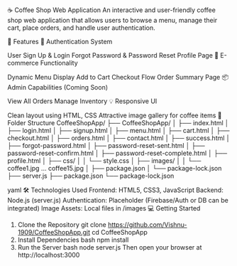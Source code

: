 ☕ Coffee Shop Web Application
An interactive and user-friendly coffee shop web application that allows users to browse a menu, manage their cart, place orders, and handle user authentication.

🚀 Features
🔐 Authentication System

User Sign Up & Login
Forgot Password & Password Reset
Profile Page
🛒 E-commerce Functionality

Dynamic Menu Display
Add to Cart
Checkout Flow
Order Summary Page
📦 Admin Capabilities (Coming Soon)

View All Orders
Manage Inventory
💡 Responsive UI

Clean layout using HTML, CSS
Attractive image gallery for coffee items
📁 Folder Structure
CoffeeShopApp/ ├── CoffeeShopApp/ │ ├── index.html │ ├── login.html │ ├── signup.html │ ├── menu.html │ ├── cart.html │ ├── checkout.html │ ├── orders.html │ ├── contact.html │ ├── success.html │ ├── forgot-password.html │ ├── password-reset-sent.html │ ├── password-reset-confirm.html │ ├── password-reset-complete.html │ ├── profile.html │ ├── css/ │ │ └── style.css │ ├── images/ │ │ └── coffee1.jpg ... coffee15.jpg │ ├── package.json │ └── package-lock.json ├── server.js ├── package.json └── package-lock.json

yaml
🛠️ Technologies Used
Frontend: HTML5, CSS3, JavaScript
Backend: Node.js (server.js)
Authentication: Placeholder (Firebase/Auth or DB can be integrated)
Image Assets: Local files in /images
💻 Getting Started
1. Clone the Repository
git clone https://github.com/Vishnu-1909/CoffeeShopApp.git
cd CoffeeShopApp
2. Install Dependencies
bash
npm install
3. Run the Server
bash
node server.js
Then open your browser at http://localhost:3000
